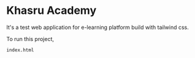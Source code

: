 # Khasru Academy
It's a test web application for e-learning platform build with tailwind css.

To run this project,

```
index.html

```

